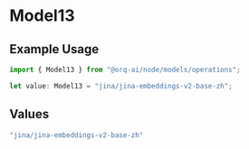 # Model13

## Example Usage

```typescript
import { Model13 } from "@orq-ai/node/models/operations";

let value: Model13 = "jina/jina-embeddings-v2-base-zh";
```

## Values

```typescript
"jina/jina-embeddings-v2-base-zh"
```